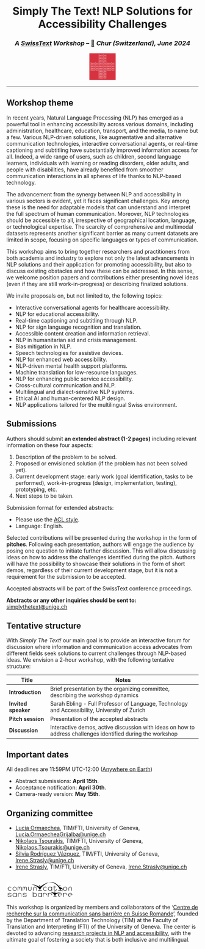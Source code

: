 <!-- # **Simply The Text! NLP Solutions for Accessibility Challenges**  -->
<!-- ### *A SwissText Workshop, Chur, 10th June 2024* -->

<h1 align="center"><b>Simply The Text! NLP Solutions for Accessibility Challenges</b></h1>
<h3 align="center"><i>A <a href="https://www.swisstext.org/" target="_blank">SwissText</a> Workshop</i> – <a href="https://maps.app.goo.gl/KQYanMg396GuQ5cw8" target="_blank">📍</a> <i>Chur (Switzerland), June 2024</i></h3>
<center><img src="images/swisstext.png" alt="SwissText logo" width="14%"/></center>

---

## __Workshop theme__

In recent years, Natural Language Processing (NLP) has emerged as a powerful tool in enhancing accessibility across various domains, including administration, healthcare, education, transport, and the media, to name but a few. Various NLP-driven solutions, like augmentative and alternative communication technologies, interactive conversational agents, or real-time captioning and subtitling have substantially improved information access for all. Indeed, a wide range of users, such as children, second language learners, individuals with learning or reading disorders, older adults, and people with disabilities, have already benefited from smoother communication interactions in all spheres of life thanks to NLP-based technology. 

The advancement from the synergy between NLP and accessibility in various sectors is evident, yet it faces significant challenges. Key among these is the need for adaptable models that can understand and interpret the full spectrum of human communication. Moreover, NLP technologies should be accessible to all, irrespective of geographical location, language, or technological expertise. The scarcity of comprehensive and multimodal datasets represents another significant barrier as many current datasets are limited in scope, focusing on specific languages or types of communication.

This workshop aims to bring together researchers and practitioners from both academia and industry to explore not only the latest advancements in NLP solutions and their application for promoting accessibility, but also to discuss existing obstacles and how these can be addressed. In this sense, we welcome position papers and contributions either presenting novel ideas (even if they are still work-in-progress) or describing finalized solutions.

We invite proposals on, but not limited to, the following topics:

* Interactive conversational agents for healthcare accessibility.
* NLP for educational accessibility.
* Real-time captioning and subtitling through NLP.
* NLP for sign language recognition and translation.
* Accessible content creation and information retrieval.
* NLP in humanitarian aid and crisis management.
* Bias mitigation in NLP.
* Speech technologies for assistive devices.
* NLP for enhanced web accessibility.
* NLP-driven mental health support platforms.
* Machine translation for low-resource languages.
* NLP for enhancing public service accessibility.
* Cross-cultural communication and NLP.
* Multilingual and dialect-sensitive NLP systems.
* Ethical AI and human-centered NLP design.
* NLP applications tailored for the multilingual Swiss environment.

## __Submissions__

Authors should submit __an extended abstract (1-2 pages)__ including relevant information on these four aspects: 

1. Description of the problem to be solved.
2. Proposed or envisioned solution (if the problem has not been solved yet).
3. Current development stage: early work (goal identification, tasks to be performed), work-in-progress (design, implementation, testing), prototyping, etc.
4. Next steps to be taken.

Submission format for extended abstracts:

* Please use the <a href="https://2023.aclweb.org/calls/style_and_formatting/" target="_blank">ACL style</a>.
* Language: English.

Selected contributions will be presented during the workshop in the form of __pitches__. Following each presentation, authors will engage the audience by posing one question to initiate further discussion. This will allow discussing ideas on how to address the challenges identified during the pitch. Authors will have the possibility to showcase their solutions in the form of short demos, regardless of their current development stage, but it is not a requirement for the submission to be accepted.

Accepted abstracts will be part of the SwissText conference proceedings.

__Abstracts or any other inquiries should be sent to:__ [simplythetext@unige.ch](mailto:simplythetext@unige.ch)

## __Tentative structure__

With *Simply The Text!* our main goal is to provide an interactive forum for discussion where information and communication access advocates from different fields seek solutions to current challenges through NLP-based ideas. We envision a 2-hour workshop, with the following tentative structure:

| Title | Notes |
| ----------- | ----------- |
| __Introduction__ | Brief presentation by the organizing committee, describing the workshop dynamics |
| __Invited speaker__ | Sarah Ebling - Full Professor of Language‚ Technology and Accessibility, University of Zurich |
| __Pitch session__ | Presentation of the accepted abstracts |
| __Discussion__ | Interactive demos, active discussion with ideas on how to address challenges identified during the workshop |

## __Important dates__

All deadlines are 11:59PM UTC-12:00 (<a href="https://time.is/Anywhere_on_Earth" target="_blank">Anywhere on Earth</a>)

* Abstract submissions: __April 15th__.
* Acceptance notification: __April 30th__.
* Camera-ready version: __May 15th__.

## __Organizing committee__
* <a href="https://www.unige.ch/fti/en/faculte/departements/dtim/membrestim/ormaechea-grijalba/" target="_blank">Lucía Ormaechea</a>, TIM/FTI, University of Geneva, [Lucia.OrmaecheaGrijalba@unige.ch](mailto:Lucia.OrmaecheaGrijalba@unige.ch)
* <a href="https://www.unige.ch/fti/en/faculte/departements/dtim/membrestim/tsourakis/" target="_blank">Nikolaos Tsourakis</a>, TIM/FTI, University of Geneva, [Nikolaos.Tsourakis@unige.ch](mailto:Nikolaos.Tsourakis@unige.ch)
* <a href="https://www.unige.ch/fti/en/faculte/departements/dtim/membrestim/rodriguez/" target="_blank">Silvia Rodríguez Vázquez</a>, TIM/FTI, University of Geneva, [Irene.Strasly@unige.ch](mailto:Irene.Strasly@unige.ch)
* <a href="https://www.unige.ch/fti/en/faculte/departements/dtim/membrestim/strasly/" target="_blank">Irene Strasly</a>, TIM/FTI, University of Geneva, [Irene.Strasly@unige.ch](mailto:Irene.Strasly@unige.ch)

<br><a href="https://sans-barriere.unige.ch/" target="_blank">
    <img src="images/csb_white.png" alt="Communication Sans Barrière" width="35%">
</a><br>

This workshop is organized by members and collaborators of the ‘<a href="https://sans-barriere.unige.ch/" target="_blank">Centre de recherche sur la communication sans barrière en Suisse Romande</a>’, founded by the Department of Translation Technology (TIM) at the Faculty of Translation and Interpreting (FTI) of the University of Geneva. The center is devoted to advancing <a href="https://sans-barriere.unige.ch/projets-de-recherche/uni-access" target="_blank">research projects in NLP and accessibility</a>, with the ultimate goal of fostering a society that is both inclusive and multilingual.

<br><br>
